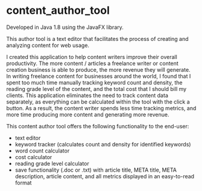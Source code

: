 # content_author_tool

Developed in Java 1.8 using the JavaFX library.

This author tool is a text editor that facilitates the process of creating and analyzing content for web usage. 

I created this application to help content writers improve their overall productivity. The more content / articles a freelance writer or content creation business is able to produce, the more revenue they will generate. In writing freelance content for businesses around the world, I found that I spent too much time manually tracking keyword count and density, the reading grade level of the content, and the total cost that I should bill my clients. This application eliminates the need to track content data separately, as everything can be calculated within the tool with the click a button. As a result, the content writer spends less time tracking metrics, and more time producing more content and generating more revenue.

This content author tool offers the following functionality to the end-user:

- text editor
- keyword tracker (calculates count and density for identified keywords)
- word count calculator
- cost calculator
- reading grade level calculator
- save functionality (.doc or .txt) with article title, META title, META description, article content, and all metrics displayed in an easy-to-read format
